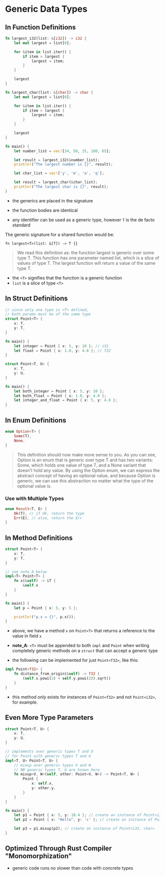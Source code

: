# Generic Data Types

## In Function Definitions


```rust
fn largest_i32(list: &[i32]) -> i32 {
    let mut largest = list[0];

    for &item in list.iter() {
        if item > largest {
            largest = item;
        }
    }

    largest
}

fn largest_char(list: &[char]) -> char {
    let mut largest = list[0];

    for &item in list.iter() {
        if item > largest {
            largest = item;
        }
    }

    largest
}

fn main() {
    let number_list = vec![34, 50, 25, 100, 65];

    let result = largest_i32(&number_list);
    println!("The largest number is {}", result);

    let char_list = vec!['y', 'm', 'a', 'q'];

    let result = largest_char(&char_list);
    println!("The largest char is {}", result);
}
```

- the generics are placed in the signature
- the function bodies are identical

- any identifier can be used as a generic type, however `T` is the de facto standard

The generic signature for a shared function would be:

`fn largest<T>(list: &[T]) -> T {}`

> We read this definition as: the function largest is generic over some type T. This function has one parameter named list, which is a slice of values of type T. The largest function will return a value of the same type T.

- the `<T>` signifies that the function is a generic function
- `list` is a slice of type `<T>`

## In Struct Definitions

```rust
// since only one type is <T> defined,
// both params must be of the same type
struct Point<T> {
    x: T,
    y: T,
}

fn main() {
    let integer = Point { x: 5, y: 10 }; // i32
    let float = Point { x: 1.0, y: 4.0 }; // f32
}
```

```rust
struct Point<T, U> {
    x: T,
    y: U,
}

fn main() {
    let both_integer = Point { x: 5, y: 10 };
    let both_float = Point { x: 1.0, y: 4.0 };
    let integer_and_float = Point { x: 5, y: 4.0 };
}
```

## In Enum Definitions

```rust
enum Option<T> {
    Some(T),
    None,
}
```

> This definition should now make more sense to you. As you can see, Option<T> is an enum that is generic over type T and has two variants: Some, which holds one value of type T, and a None variant that doesn’t hold any value. By using the Option<T> enum, we can express the abstract concept of having an optional value, and because Option<T> is generic, we can use this abstraction no matter what the type of the optional value is.

### Use with Multiple Types

```rust
enum Result<T, E> {
    Ok(T), // if Ok, return the type
    Err(E), // else, return the Err
}
```

## In Method Definitions

```rust
struct Point<T> {
    x: T,
    y: T,
}

// see note_A below
impl<T> Point<T> {
    fn x(&self) -> &T {
        &self.x
    }
}

fn main() {
    let p = Point { x: 5, y: 5 };

    println!("p.x = {}", p.x());
}
```

- above, we have a method `x` on `Point<T>` that returns a reference to the value in field `x`
- **note_A**: `<T>` must be appended to both `impl` and `Point` when writing completely generic methods on a `struct` that can accept a generic type

- the following can be implemented for just `Point<f32>`, like this:

```rust
impl Point<f32> {
    fn distance_from_origin(&self) -> f32 {
        (self.x.powi(2) + self.y.powi(2)).sqrt()
    }
}
```

- this method only exists for instances of `Point<f32>` and not `Point<i32>`, for example.

## Even More Type Parameters

```rust
struct Point<T, U> {
    x: T,
    y: U,
}

// implements over generic types T and U
// for Point with generic types T and U
impl<T, U> Point<T, U> {
    // mixup over generic types V and W
    // NB generic types T, U are known here
    fn mixup<V, W>(self, other: Point<V, W>) -> Point<T, W> {
        Point {
            x: self.x,
            y: other.y,
        }
    }
}

fn main() {
    let p1 = Point { x: 5, y: 10.4 }; // create an instance of Point<i32, f64>
    let p2 = Point { x: "Hello", y: 'c' }; // create an instance of Point<str, char>

    let p3 = p1.mixup(p2); // create an instance of Point<i32, char>
}
```

## Optimized Through Rust Compiler "Monomorphization"

- generic code runs no slower than code with concrete types